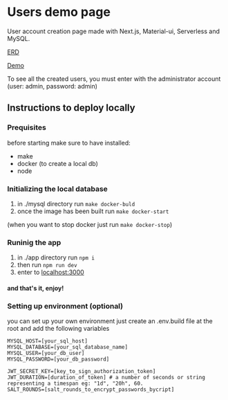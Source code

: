 # Users demo page
User account creation page made with Next.js, Material-ui, Serverless and MySQL.

[ERD](https://dbdiagram.io/d/5e727f374495b02c3b886ef5)

[Demo](https://users-demo-page.now.sh/)

To see all the created users, you must enter with the administrator account (user: admin, password: admin)


## Instructions to deploy locally

### Prequisites
before starting make sure to have installed:
- make
- docker (to create a local db)
- node

### Initializing the local database
1. in ./mysql directory run ```make docker-buld```
2. once the image has been built run ```make docker-start```

(when you want to stop docker just run ```make docker-stop```)

### Runinig the app
1. in ./app directory run ```npm i```
2. then run ```npm run dev```
3. enter to [localhost:3000](http://localhost:3000)

#### and that's it, enjoy!

### Setting up environment (optional)
you can set up your own environment just create an .env.build file at the root and add the following variables
```
MYSQL_HOST=[your_sql_host]
MYSQL_DATABASE=[your_sql_database_name]
MYSQL_USER=[your_db_user]
MYSQL_PASSWORD=[your_db_password]

JWT_SECRET_KEY=[key_to_sign_authorization_token]
JWT_DURATION=[duration_of_token] # a number of seconds or string representing a timespan eg: "1d", "20h", 60.
SALT_ROUNDS=[salt_rounds_to_encrypt_passwords_bycript]
```
